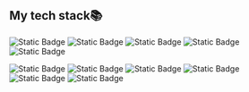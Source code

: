 <!-- ## Hi there, I'm SORA 👋 -->



<h2>My tech stack📚</h2>

![Static Badge](https://img.shields.io/badge/Java-backend?style=for-the-badge&logo=JAVA&logoColor=%23FF0000&color=%23FF4500)
![Static Badge](https://img.shields.io/badge/Spring-spring?style=for-the-badge&logo=Spring&logoColor=%236DB33F&color=%23F5F5F5)
![Static Badge](https://img.shields.io/badge/SpringBoot-spring?style=for-the-badge&logo=SpringBoot&logoColor=%236DB33F&color=%23F5F5F5)
![Static Badge](https://img.shields.io/badge/Linux-os?style=for-the-badge&logo=Linux&logoColor=%23000000&color=%23FCC624)
![Static Badge](https://img.shields.io/badge/Git-etc?style=for-the-badge&logo=Git&logoColor=%23FFFFFF&color=%23F05032)
<br>

![Static Badge](https://img.shields.io/badge/MySQL-db?style=for-the-badge&logo=MySQL&logoColor=%23FFFFFF&color=%234479A1)
![Static Badge](https://img.shields.io/badge/Oracle-frontend?style=for-the-badge&logo=Oracle&logoColor=%23FFFFFF&color=%23F80000)
![Static Badge](https://img.shields.io/badge/JavaScript-frontend?style=for-the-badge&logo=javascript&logoColor=%23000000&color=%23F7DF1E)
![Static Badge](https://img.shields.io/badge/Thymeleaf-frontend?style=for-the-badge&logo=Thymeleaf&logoColor=%23FFFFFF&color=%23005F0F)
![Static Badge](https://img.shields.io/badge/HTML-frontend?style=for-the-badge&logo=HTML5&logoColor=%23FFFFFF&color=%23E34F26)
![Static Badge](https://img.shields.io/badge/CSS-frontend?style=for-the-badge&logo=HTML5&logoColor=%23FFFFFF&color=%231572B6)








<!--
**cbzkcbzk7/cbzkcbzk7** is a ✨ _special_ ✨ repository because its `README.md` (this file) appears on your GitHub profile.

Here are some ideas to get you started:

- 🔭 I’m currently working on ...
- 🌱 I’m currently learning ...
- 👯 I’m looking to collaborate on ...
- 🤔 I’m looking for help with ...
- 💬 Ask me about ...
- 📫 How to reach me: ...
- 😄 Pronouns: ...
- ⚡ Fun fact: ...
-->
